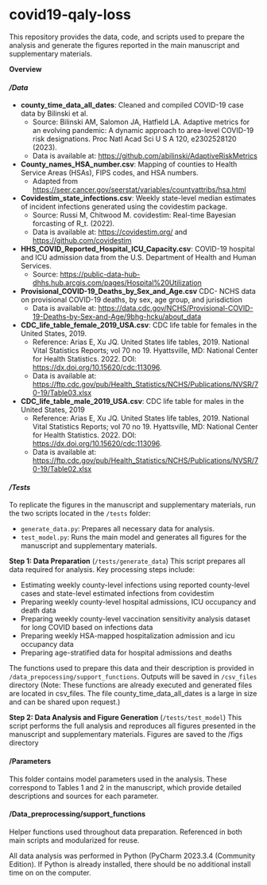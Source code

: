 # covid19-qaly-loss

This repository provides the data, code, and scripts used to prepare the analysis and generate the figures reported in the main manuscript and supplementary materials.

**Overview** 

#### _/Data_
- **county_time_data_all_dates**: Cleaned and compiled COVID-19 case data by Bilinski et al. 
  - Source: Bilinski AM, Salomon JA, Hatfield LA. Adaptive metrics for an evolving pandemic: A dynamic approach to area-level COVID-19 risk designations. Proc Natl Acad Sci U S A 120, e2302528120 (2023). 
  - Data is available at: https://github.com/abilinski/AdaptiveRiskMetrics  
- **County_names_HSA_number.csv**: Mapping of counties to Health Service Areas (HSAs), FIPS codes, and HSA numbers.
  - Adapted from https://seer.cancer.gov/seerstat/variables/countyattribs/hsa.html 
- **Covidestim_state_infections.csv**: Weekly state-level median estimates of incident infections generated using the covidestim package.
  - Source: Russi M, Chitwood M. covidestim: Real-time Bayesian forcasting of R_t. (2022). 
  - Data is available at: https://covidestim.org/ and https://github.com/covidestim 
- **HHS_COVID_Reported_Hospital_ICU_Capacity.csv**: COVID-19 hospital and ICU admission data from the U.S. Department of Health and Human Services.
  - Source: https://public-data-hub-dhhs.hub.arcgis.com/pages/Hospital%20Utilization 
- **Provisional_COVID-19_Deaths_by_Sex_and_Age.csv** CDC- NCHS data on provisional COVID-19 deaths, by sex, age group, and jurisdiction
  - Data is available at: https://data.cdc.gov/NCHS/Provisional-COVID-19-Deaths-by-Sex-and-Age/9bhg-hcku/about_data 
- **CDC_life_table_female_2019_USA.csv**: CDC life table for females in the United States, 2019.
  - Reference:  Arias E, Xu JQ. United States life tables, 2019. National Vital Statistics Reports; vol 70 no 19. Hyattsville, MD: National Center for Health Statistics. 2022. DOI: https://dx.doi.org/10.15620/cdc:113096.  
  - Data is available at: https://ftp.cdc.gov/pub/Health_Statistics/NCHS/Publications/NVSR/70-19/Table03.xlsx 
- **CDC_life_table_male_2019_USA.csv**: CDC life table for males in the United States, 2019
  - Reference:  Arias E, Xu JQ. United States life tables, 2019. National Vital Statistics Reports; vol 70 no 19. Hyattsville, MD: National Center for Health Statistics. 2022. DOI: https://dx.doi.org/10.15620/cdc:113096.
  - Data is available at: https://ftp.cdc.gov/pub/Health_Statistics/NCHS/Publications/NVSR/70-19/Table02.xlsx 

  
#### _/Tests_

To replicate the figures in the manuscript and supplementary materials, run the two scripts located in the `/tests` folder:
- `generate_data.py`: Prepares all necessary data for analysis. 
- `test_model.py`: Runs the main model and generates all figures for the manuscript and supplementary materials.

**Step 1: Data Preparation** (`/tests/generate_data`) 
This script prepares all data required for analysis. Key processing steps include:

- Estimating weekly county-level infections using reported county-level cases and state-level estimated infections from covidestim 
- Preparing weekly county-level hospital admissions, ICU occupancy and death data 
- Preparing weekly county-level vaccination sensitivity analysis dataset for long COVID based on infections data 
- Preparing weekly HSA-mapped hospitalization admission and icu occupancy data 
- Preparing age-stratified data for hospital admissions and deaths
	
The functions used to prepare this data and their description is provided in `/data_prepocessing/support_functions`. Outputs will be saved in `/csv_files` directory 
(Note: These functions are already executed and generated files are located in csv_files. The file county_time_data_all_dates is a large in size and can be shared upon request.)

**Step 2: Data Analysis and Figure Generation** (`/tests/test_model`)
This script performs the full analysis and reproduces all figures presented in the manuscript and supplementary materials. Figures are saved to the /figs directory 

#### /Parameters 

This folder contains model parameters used in the analysis. These correspond to Tables 1 and 2 in the manuscript, which provide detailed descriptions and sources for each parameter. 

#### /Data_preprocessing/support_functions 

Helper functions used throughout data preparation. Referenced in both main scripts and modularized for reuse.

All data analysis was performed in Python (PyCharm 2023.3.4 (Community Edition). If Python is already installed, there should be no additional install time on on the computer.